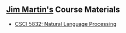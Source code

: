 ## [Jim Martin's](http://www.cs.colorado.edu/~martin) Course Materials

- [CSCI 5832:  Natural Language Processing](http://github.com/JamesHMartin/Courses/CSCI5832)

